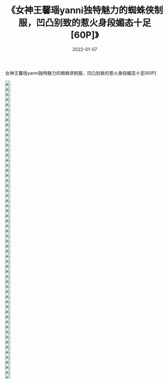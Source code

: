 ﻿---
layout: post
title:  《女神王馨瑶yanni独特魅力的蜘蛛侠制服，凹凸别致的惹火身段媚态十足[60P]》
date:   2022-01-07
img: http://img.660000.xyz/Sharelink/性感/2022/女神王馨瑶yanni独特魅力的蜘蛛侠制服，凹凸别致的惹火身段媚态十足[60P]/000.jpg
categories: [美女, 清纯, 唯美]
---

女神王馨瑶yanni独特魅力的蜘蛛侠制服，凹凸别致的惹火身段媚态十足[60P]

  ![](http://img.660000.xyz/Sharelink/性感/2022/女神王馨瑶yanni独特魅力的蜘蛛侠制服，凹凸别致的惹火身段媚态十足[60P]/001.jpg) <br> ![](http://img.660000.xyz/Sharelink/性感/2022/女神王馨瑶yanni独特魅力的蜘蛛侠制服，凹凸别致的惹火身段媚态十足[60P]/002.jpg) <br> ![](http://img.660000.xyz/Sharelink/性感/2022/女神王馨瑶yanni独特魅力的蜘蛛侠制服，凹凸别致的惹火身段媚态十足[60P]/003.jpg) <br> ![](http://img.660000.xyz/Sharelink/性感/2022/女神王馨瑶yanni独特魅力的蜘蛛侠制服，凹凸别致的惹火身段媚态十足[60P]/004.jpg) <br> ![](http://img.660000.xyz/Sharelink/性感/2022/女神王馨瑶yanni独特魅力的蜘蛛侠制服，凹凸别致的惹火身段媚态十足[60P]/005.jpg) <br> ![](http://img.660000.xyz/Sharelink/性感/2022/女神王馨瑶yanni独特魅力的蜘蛛侠制服，凹凸别致的惹火身段媚态十足[60P]/006.jpg) <br> ![](http://img.660000.xyz/Sharelink/性感/2022/女神王馨瑶yanni独特魅力的蜘蛛侠制服，凹凸别致的惹火身段媚态十足[60P]/007.jpg) <br> ![](http://img.660000.xyz/Sharelink/性感/2022/女神王馨瑶yanni独特魅力的蜘蛛侠制服，凹凸别致的惹火身段媚态十足[60P]/008.jpg) <br> ![](http://img.660000.xyz/Sharelink/性感/2022/女神王馨瑶yanni独特魅力的蜘蛛侠制服，凹凸别致的惹火身段媚态十足[60P]/009.jpg) <br> ![](http://img.660000.xyz/Sharelink/性感/2022/女神王馨瑶yanni独特魅力的蜘蛛侠制服，凹凸别致的惹火身段媚态十足[60P]/010.jpg) <br> ![](http://img.660000.xyz/Sharelink/性感/2022/女神王馨瑶yanni独特魅力的蜘蛛侠制服，凹凸别致的惹火身段媚态十足[60P]/011.jpg) <br> ![](http://img.660000.xyz/Sharelink/性感/2022/女神王馨瑶yanni独特魅力的蜘蛛侠制服，凹凸别致的惹火身段媚态十足[60P]/012.jpg) <br> ![](http://img.660000.xyz/Sharelink/性感/2022/女神王馨瑶yanni独特魅力的蜘蛛侠制服，凹凸别致的惹火身段媚态十足[60P]/013.jpg) <br> ![](http://img.660000.xyz/Sharelink/性感/2022/女神王馨瑶yanni独特魅力的蜘蛛侠制服，凹凸别致的惹火身段媚态十足[60P]/014.jpg) <br> ![](http://img.660000.xyz/Sharelink/性感/2022/女神王馨瑶yanni独特魅力的蜘蛛侠制服，凹凸别致的惹火身段媚态十足[60P]/015.jpg) <br> ![](http://img.660000.xyz/Sharelink/性感/2022/女神王馨瑶yanni独特魅力的蜘蛛侠制服，凹凸别致的惹火身段媚态十足[60P]/016.jpg) <br> ![](http://img.660000.xyz/Sharelink/性感/2022/女神王馨瑶yanni独特魅力的蜘蛛侠制服，凹凸别致的惹火身段媚态十足[60P]/017.jpg) <br> ![](http://img.660000.xyz/Sharelink/性感/2022/女神王馨瑶yanni独特魅力的蜘蛛侠制服，凹凸别致的惹火身段媚态十足[60P]/018.jpg) <br> ![](http://img.660000.xyz/Sharelink/性感/2022/女神王馨瑶yanni独特魅力的蜘蛛侠制服，凹凸别致的惹火身段媚态十足[60P]/019.jpg) <br> ![](http://img.660000.xyz/Sharelink/性感/2022/女神王馨瑶yanni独特魅力的蜘蛛侠制服，凹凸别致的惹火身段媚态十足[60P]/020.jpg) <br> ![](http://img.660000.xyz/Sharelink/性感/2022/女神王馨瑶yanni独特魅力的蜘蛛侠制服，凹凸别致的惹火身段媚态十足[60P]/021.jpg) <br> ![](http://img.660000.xyz/Sharelink/性感/2022/女神王馨瑶yanni独特魅力的蜘蛛侠制服，凹凸别致的惹火身段媚态十足[60P]/022.jpg) <br> ![](http://img.660000.xyz/Sharelink/性感/2022/女神王馨瑶yanni独特魅力的蜘蛛侠制服，凹凸别致的惹火身段媚态十足[60P]/023.jpg) <br> ![](http://img.660000.xyz/Sharelink/性感/2022/女神王馨瑶yanni独特魅力的蜘蛛侠制服，凹凸别致的惹火身段媚态十足[60P]/024.jpg) <br> ![](http://img.660000.xyz/Sharelink/性感/2022/女神王馨瑶yanni独特魅力的蜘蛛侠制服，凹凸别致的惹火身段媚态十足[60P]/025.jpg) <br> ![](http://img.660000.xyz/Sharelink/性感/2022/女神王馨瑶yanni独特魅力的蜘蛛侠制服，凹凸别致的惹火身段媚态十足[60P]/026.jpg) <br> ![](http://img.660000.xyz/Sharelink/性感/2022/女神王馨瑶yanni独特魅力的蜘蛛侠制服，凹凸别致的惹火身段媚态十足[60P]/027.jpg) <br> ![](http://img.660000.xyz/Sharelink/性感/2022/女神王馨瑶yanni独特魅力的蜘蛛侠制服，凹凸别致的惹火身段媚态十足[60P]/028.jpg) <br> ![](http://img.660000.xyz/Sharelink/性感/2022/女神王馨瑶yanni独特魅力的蜘蛛侠制服，凹凸别致的惹火身段媚态十足[60P]/029.jpg) <br> ![](http://img.660000.xyz/Sharelink/性感/2022/女神王馨瑶yanni独特魅力的蜘蛛侠制服，凹凸别致的惹火身段媚态十足[60P]/030.jpg) <br> ![](http://img.660000.xyz/Sharelink/性感/2022/女神王馨瑶yanni独特魅力的蜘蛛侠制服，凹凸别致的惹火身段媚态十足[60P]/031.jpg) <br> ![](http://img.660000.xyz/Sharelink/性感/2022/女神王馨瑶yanni独特魅力的蜘蛛侠制服，凹凸别致的惹火身段媚态十足[60P]/032.jpg) <br> ![](http://img.660000.xyz/Sharelink/性感/2022/女神王馨瑶yanni独特魅力的蜘蛛侠制服，凹凸别致的惹火身段媚态十足[60P]/033.jpg) <br> ![](http://img.660000.xyz/Sharelink/性感/2022/女神王馨瑶yanni独特魅力的蜘蛛侠制服，凹凸别致的惹火身段媚态十足[60P]/034.jpg) <br> ![](http://img.660000.xyz/Sharelink/性感/2022/女神王馨瑶yanni独特魅力的蜘蛛侠制服，凹凸别致的惹火身段媚态十足[60P]/035.jpg) <br> ![](http://img.660000.xyz/Sharelink/性感/2022/女神王馨瑶yanni独特魅力的蜘蛛侠制服，凹凸别致的惹火身段媚态十足[60P]/036.jpg) <br> ![](http://img.660000.xyz/Sharelink/性感/2022/女神王馨瑶yanni独特魅力的蜘蛛侠制服，凹凸别致的惹火身段媚态十足[60P]/037.jpg) <br> ![](http://img.660000.xyz/Sharelink/性感/2022/女神王馨瑶yanni独特魅力的蜘蛛侠制服，凹凸别致的惹火身段媚态十足[60P]/038.jpg) <br> ![](http://img.660000.xyz/Sharelink/性感/2022/女神王馨瑶yanni独特魅力的蜘蛛侠制服，凹凸别致的惹火身段媚态十足[60P]/039.jpg) <br> ![](http://img.660000.xyz/Sharelink/性感/2022/女神王馨瑶yanni独特魅力的蜘蛛侠制服，凹凸别致的惹火身段媚态十足[60P]/040.jpg) <br> ![](http://img.660000.xyz/Sharelink/性感/2022/女神王馨瑶yanni独特魅力的蜘蛛侠制服，凹凸别致的惹火身段媚态十足[60P]/041.jpg) <br> ![](http://img.660000.xyz/Sharelink/性感/2022/女神王馨瑶yanni独特魅力的蜘蛛侠制服，凹凸别致的惹火身段媚态十足[60P]/042.jpg) <br> ![](http://img.660000.xyz/Sharelink/性感/2022/女神王馨瑶yanni独特魅力的蜘蛛侠制服，凹凸别致的惹火身段媚态十足[60P]/043.jpg) <br> ![](http://img.660000.xyz/Sharelink/性感/2022/女神王馨瑶yanni独特魅力的蜘蛛侠制服，凹凸别致的惹火身段媚态十足[60P]/044.jpg) <br> ![](http://img.660000.xyz/Sharelink/性感/2022/女神王馨瑶yanni独特魅力的蜘蛛侠制服，凹凸别致的惹火身段媚态十足[60P]/045.jpg) <br> ![](http://img.660000.xyz/Sharelink/性感/2022/女神王馨瑶yanni独特魅力的蜘蛛侠制服，凹凸别致的惹火身段媚态十足[60P]/046.jpg) <br> ![](http://img.660000.xyz/Sharelink/性感/2022/女神王馨瑶yanni独特魅力的蜘蛛侠制服，凹凸别致的惹火身段媚态十足[60P]/047.jpg) <br> ![](http://img.660000.xyz/Sharelink/性感/2022/女神王馨瑶yanni独特魅力的蜘蛛侠制服，凹凸别致的惹火身段媚态十足[60P]/048.jpg) <br> ![](http://img.660000.xyz/Sharelink/性感/2022/女神王馨瑶yanni独特魅力的蜘蛛侠制服，凹凸别致的惹火身段媚态十足[60P]/049.jpg) <br> ![](http://img.660000.xyz/Sharelink/性感/2022/女神王馨瑶yanni独特魅力的蜘蛛侠制服，凹凸别致的惹火身段媚态十足[60P]/050.jpg) <br> ![](http://img.660000.xyz/Sharelink/性感/2022/女神王馨瑶yanni独特魅力的蜘蛛侠制服，凹凸别致的惹火身段媚态十足[60P]/051.jpg) <br> ![](http://img.660000.xyz/Sharelink/性感/2022/女神王馨瑶yanni独特魅力的蜘蛛侠制服，凹凸别致的惹火身段媚态十足[60P]/052.jpg) <br> ![](http://img.660000.xyz/Sharelink/性感/2022/女神王馨瑶yanni独特魅力的蜘蛛侠制服，凹凸别致的惹火身段媚态十足[60P]/053.jpg) <br> ![](http://img.660000.xyz/Sharelink/性感/2022/女神王馨瑶yanni独特魅力的蜘蛛侠制服，凹凸别致的惹火身段媚态十足[60P]/054.jpg) <br> ![](http://img.660000.xyz/Sharelink/性感/2022/女神王馨瑶yanni独特魅力的蜘蛛侠制服，凹凸别致的惹火身段媚态十足[60P]/055.jpg) <br> ![](http://img.660000.xyz/Sharelink/性感/2022/女神王馨瑶yanni独特魅力的蜘蛛侠制服，凹凸别致的惹火身段媚态十足[60P]/056.jpg) <br> ![](http://img.660000.xyz/Sharelink/性感/2022/女神王馨瑶yanni独特魅力的蜘蛛侠制服，凹凸别致的惹火身段媚态十足[60P]/057.jpg) <br> ![](http://img.660000.xyz/Sharelink/性感/2022/女神王馨瑶yanni独特魅力的蜘蛛侠制服，凹凸别致的惹火身段媚态十足[60P]/058.jpg) <br> ![](http://img.660000.xyz/Sharelink/性感/2022/女神王馨瑶yanni独特魅力的蜘蛛侠制服，凹凸别致的惹火身段媚态十足[60P]/059.jpg) <br>